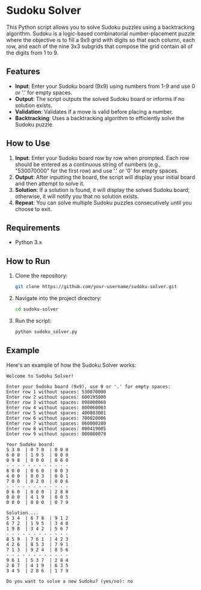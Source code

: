# Sudoku Solver

This Python script allows you to solve Sudoku puzzles using a backtracking algorithm. Sudoku is a logic-based combinatorial number-placement puzzle where the objective is to fill a 9x9 grid with digits so that each column, each row, and each of the nine 3x3 subgrids that compose the grid contain all of the digits from 1 to 9.

## Features

- **Input**: Enter your Sudoku board (9x9) using numbers from 1-9 and use 0 or '.' for empty spaces.
- **Output**: The script outputs the solved Sudoku board or informs if no solution exists.
- **Validation**: Validates if a move is valid before placing a number.
- **Backtracking**: Uses a backtracking algorithm to efficiently solve the Sudoku puzzle.

## How to Use

1. **Input**: Enter your Sudoku board row by row when prompted. Each row should be entered as a continuous string of numbers (e.g., "530070000" for the first row) and use '.' or '0' for empty spaces.
2. **Output**: After inputting the board, the script will display your initial board and then attempt to solve it.
3. **Solution**: If a solution is found, it will display the solved Sudoku board; otherwise, it will notify you that no solution exists.
4. **Repeat**: You can solve multiple Sudoku puzzles consecutively until you choose to exit.

## Requirements

- Python 3.x

## How to Run

1. Clone the repository:
   ```bash
   git clone https://github.com/your-username/sudoku-solver.git
   ```
   
2. Navigate into the project directory:
   ```bash
   cd sudoku-solver
   ```

3. Run the script:
   ```bash
   python sudoku_solver.py
   ```

## Example

Here's an example of how the Sudoku Solver works:

```
Welcome to Sudoku Solver!

Enter your Sudoku board (9x9), use 0 or '.' for empty spaces:
Enter row 1 without spaces: 530070000
Enter row 2 without spaces: 600195000
Enter row 3 without spaces: 098000060
Enter row 4 without spaces: 800060003
Enter row 5 without spaces: 400803001
Enter row 6 without spaces: 700020006
Enter row 7 without spaces: 060000280
Enter row 8 without spaces: 000419005
Enter row 9 without spaces: 000080079

Your Sudoku board:
5 3 0  | 0 7 0  | 0 0 0
6 0 0  | 1 9 5  | 0 0 0
0 9 8  | 0 0 0  | 0 6 0
- - - - - - - - - - - -
8 0 0  | 0 6 0  | 0 0 3
4 0 0  | 8 0 3  | 0 0 1
7 0 0  | 0 2 0  | 0 0 6
- - - - - - - - - - - -
0 6 0  | 0 0 0  | 2 8 0
0 0 0  | 4 1 9  | 0 0 5
0 0 0  | 0 8 0  | 0 7 9

Solution....
5 3 4  | 6 7 8  | 9 1 2
6 7 2  | 1 9 5  | 3 4 8
1 9 8  | 3 4 2  | 5 6 7
- - - - - - - - - - - -
8 5 9  | 7 6 1  | 4 2 3
4 2 6  | 8 5 3  | 7 9 1
7 1 3  | 9 2 4  | 8 5 6
- - - - - - - - - - - -
9 6 1  | 5 3 7  | 2 8 4
2 8 7  | 4 1 9  | 6 3 5
3 4 5  | 2 8 6  | 1 7 9

Do you want to solve a new Sudoku? (yes/no): no

```

